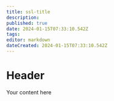 ```yaml
---
title: ssl-title
description: 
published: true
date: 2024-01-15T07:33:10.542Z
tags: 
editor: markdown
dateCreated: 2024-01-15T07:33:10.542Z
---
```


# Header
Your content here